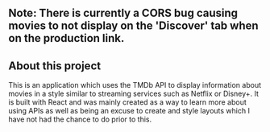 ## Note: There is currently a CORS bug causing movies to not display on the 'Discover' tab when on the production link.

## About this project

This is an application which uses the TMDb API to display information about movies in a style similar to streaming services such as Netflix or Disney+. It is built with React and was mainly created as a way to learn more about using APIs as well as being an excuse to create and style layouts which I have not had the chance to do prior to this.
